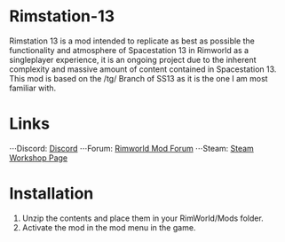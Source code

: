 # Rimstation-13

Rimstation 13 is a mod intended to replicate as best as possible the functionality 
and atmosphere of Spacestation 13 in Rimworld as a singleplayer experience, it is an 
ongoing project due to the inherent complexity and massive amount of content contained in Spacestation 13. 
This mod is based on the /tg/ Branch of SS13 as it is the one I am most familiar with.

# Links

⋅⋅⋅Discord: [Discord](https://discord.gg/SRhkvsV "Rimstation13")
⋅⋅⋅Forum: [Rimworld Mod Forum](https://ludeon.com/forums/index.php?topic=36827.0 "Ludeon Forums")
⋅⋅⋅Steam: [Steam Workshop Page](http://steamcommunity.com/sharedfiles/filedetails/?id=1205893726&tscn=1511577652 "Steam")

# Installation

1. Unzip the contents and place them in your RimWorld/Mods folder.
2. Activate the mod in the mod menu in the game.
